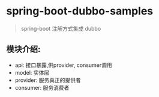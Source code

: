 # spring-boot-dubbo-samples
> spring-boot 注解方式集成 dubbo

## 模块介绍:
* api: 接口暴露,供provider, consumer调用
* model: 实体层
* provider: 服务真正的提供者
* consumer: 服务消费者
